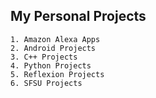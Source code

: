 ## My Personal Projects 


	1. Amazon Alexa Apps
	2. Android Projects
	3. C++ Projects
	4. Python Projects
	5. Reflexion Projects
	6. SFSU Projects
